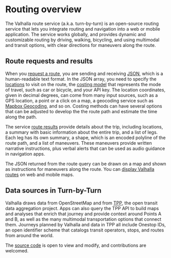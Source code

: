 # Routing overview

The Valhalla route service (a.k.a. turn-by-turn) is an open-source routing service that lets you integrate routing and navigation into a web or mobile application. The service works globally, and provides dynamic and customizable routing by driving, walking, bicycling, and using multimodal and transit options, with clear directions for maneuvers along the route.

## Route requests and results

When you [request a route](api-reference.md#inputs-of-a-route), you are sending and receiving [JSON](https://en.wikipedia.org/wiki/JSON), which is a human-readable text format. In the JSON array, you need to specify the [locations](api-reference.md#locations) to visit on the route, the [costing model](api-reference.md#costing-models) that represents the mode of travel, such as car or bicycle, and your API key. The location coordinates, given in decimal degrees, can come from many input sources, such as a GPS location, a point or a click on a map, a geocoding service such as [Mapbox Geocoding](https://www.mapbox.com/api-documentation/#geocoding), and so on. Costing methods can have several options that can be adjusted to develop the the route path and estimate the time along the path.

The service [route results](api-reference.md#outputs-of-a-route) provide details about the trip, including locations, a summary with basic information about the entire trip, and a list of legs. Each leg has its own summary, a shape, which is an encoded polyline of the route path, and a list of maneuvers. These maneuvers provide written narrative instructions, plus verbal alerts that can be used as audio guidance in navigation apps.

The JSON returned from the route query can be drawn on a map and shown as instructions for maneuvers along the route. You can [display Valhalla routes](add-routing-to-a-map.md) on web and mobile maps.

## Data sources in Turn-by-Turn

Valhalla draws data from OpenStreetMap and from [TPP](https://tpp.pt), the open transit data aggregation project. Apps can also query the TPP API to build maps and analyses that enrich that journey and provide context around Points A and B, as well as the many multimodal transportation options that connect them. Journeys planned by Valhalla and data in TPP all include Onestop IDs, an open identifier scheme that catalogs transit operators, stops, and routes from around the world.

The [source code](https://github.com/tpportugal) is open to view and modify, and contributions are welcomed.
